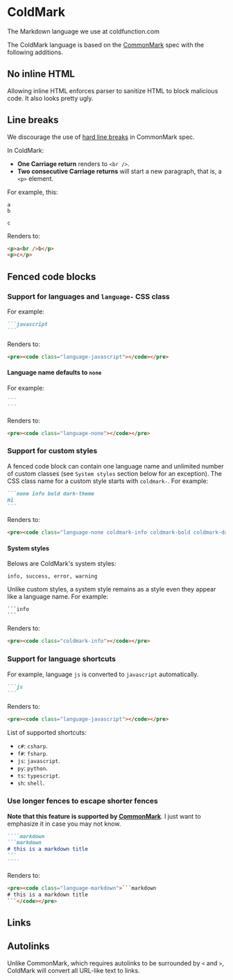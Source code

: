 # ColdMark
The Markdown language we use at coldfunction.com

The ColdMark language is based on the [CommonMark](http://commonmark.org/) spec with the following additions.

## No inline HTML
Allowing inline HTML enforces parser to sanitize HTML to block malicious code. It also looks pretty ugly.

## Line breaks
We discourage the use of [hard line breaks](http://spec.commonmark.org/0.12/#hard-line-breaks) in CommonMark spec.


In ColdMark:
* **One Carriage return** renders to `<br />`.
* **Two consecutive Carriage returns** will start a new paragraph, that is, a `<p>` element.

For example, this:
```
a
b

c
```

Renders to:
```html
<p>a<br />b</p>
<p>c</p>
```

## Fenced code blocks

### Support for languages and `language-` CSS class
For example:
````markdown
```javascript
```
````

Renders to:
```html
<pre><code class="language-javascript"></code></pre>
```

#### Language name defaults to `none`
For example:
````markdown
```
```
````

Renders to:
```html
<pre><code class="language-none"></code></pre>
```


### Support for custom styles
A fenced code block can contain one language name and unlimited number of custom classes (see `System styles` section below for an exception). The CSS class name for a custom style starts with `coldmark-`. For example:
````markdown
```none info bold dark-theme
Hi
```
````

Renders to:
```html
<pre><code class="language-none coldmark-info coldmark-bold coldmark-dark-theme">Hi</code></pre>
```

#### System styles
Belows are ColdMark's system styles:
```
info, success, error, warning
```

Unlike custom styles, a system style remains as a style even they appear like a language name. For example:
````
```info
```
````

Renders to:
```html
<pre><code class="coldmark-info"></code></pre>
```

### Support for language shortcuts
For example, language `js` is converted to `javascript` automatically.
````markdown
```js
```
````

Renders to:
```html
<pre><code class="language-javascript"></code></pre>
```

List of supported shortcuts:
* `c#`: `csharp`.
* `f#`: `fsharp`.
* `js`: `javascript`.
* `py`: `python`.
* `ts`: `typescript`.
* `sh`: `shell`.


### Use longer fences to escape shorter fences
**Note that this feature is supported by [CommonMark](http://spec.commonmark.org/0.27/#example-92)**. I just want to emphasize it in case you may not know.

`````markdown
````markdown
```markdown
# this is a markdown title
```
````
`````

Renders to:
````html
<pre><code class="language-markdown">```markdown
# this is a markdown title
```</code></pre>
````

## Links
## Autolinks
Unlike CommonMark, which requires autolinks to be surrounded by `<` and `>`, ColdMark will convert all URL-like text to links.
